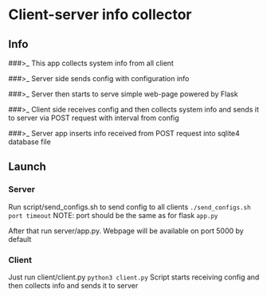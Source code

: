 # Client-server info collector
## Info
###>_ This app collects system info from all client

###>_ Server side sends config with configuration info

###>_ Server then starts to serve simple web-page powered by Flask

###>_ Client side receives config and then collects system info and sends it to server via POST request with interval from config

###>_ Server app inserts info received from POST request into sqlite4 database file 

## Launch
### Server
Run script/send_configs.sh to send config to all clients
`./send_configs.sh port timeout`
NOTE: port should be the same as for flask `app.py`

After that run server/app.py. Webpage will be available on port 5000 by default

### Client

Just run client/client.py 
`python3 client.py`
Script starts receiving config and then collects info and sends it to server
